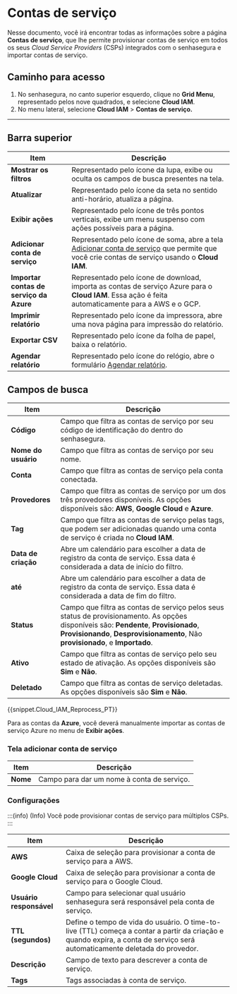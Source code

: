 # Contas de serviço

Nesse documento, você irá encontrar todas as informações sobre a página **Contas de serviço**, que lhe permite provisionar contas de serviço em todos os seus *Cloud Service Providers* (CSPs) integrados com o senhasegura e importar contas de serviço.

## Caminho para acesso

1. No senhasegura, no canto superior esquerdo, clique no **Grid Menu**, representado pelos nove quadrados, e selecione **Cloud IAM**.
2. No menu lateral, selecione **Cloud IAM** > **Contas de serviço.**

---

## Barra superior

| **Item** | **Descrição** |
| --- | --- |
| **Mostrar os filtros** | Representado pelo ícone da lupa, exibe ou oculta os campos de busca presentes na tela. |
| **Atualizar** | Representado pelo ícone da seta no sentido anti-horário, atualiza a página. |
| **Exibir ações** | Representado pelo ícone de três pontos verticais, exibe um menu suspenso com ações possíveis para a página. |
| **Adicionar conta de serviço** | Representado pelo ícone de soma, abre a tela [Adicionar conta de serviço](#tela-adicionar-conta-de-serviço) que permite que você crie contas de serviço usando o **Cloud IAM**. |
| **Importar contas de serviço da Azure** | Representado pelo ícone de download, importa as contas de serviço Azure para o **Cloud IAM**. Essa ação é feita automaticamente para a AWS e o GCP. |
| **Imprimir relatório** | Representado pelo ícone da impressora, abre uma nova página para impressão do relatório. |
| **Exportar CSV** | Representado pelo ícone da folha de papel, baixa o relatório. |
| **Agendar relatório** | Representado pelo ícone do relógio, abre o formulário [Agendar relatório](https://docs.senhasegura.io/docs/pt/general-information-how-to-issue-download-and-schedule-device-reports). |

## Campos de busca

| **Item** | **Descrição** |
| --- | --- |
| **Código** | Campo que filtra as contas de serviço por seu código de identificação do dentro do senhasegura. |
| **Nome do usuário** | Campo que filtra as contas de serviço por seu nome. |
| **Conta** | Campo que filtra as contas de serviço pela conta conectada. |
| **Provedores** | Campo que filtra as contas de serviço por um dos três provedores disponíveis. As opções disponíveis são: **AWS**, **Google Cloud** e **Azure**. |
| **Tag** | Campo que filtra as contas de serviço pelas tags, que podem ser adicionadas quando uma conta de serviço é criada no **Cloud IAM**. |
| **Data de criação** | Abre um calendário para escolher a data de registro da conta de serviço. Essa data é considerada a data de início do filtro. |
| **até** | Abre um calendário para escolher a data de registro da conta de serviço. Essa data é considerada a data de fim do filtro. |
| **Status** | Campo que filtra as contas de serviço pelos seus status de provisionamento. As opções disponíveis são: **Pendente**, **Provisionado**, **Provisionando**, **Desprovisionamento**, Não **provisionado**, e **Importado**. |
| **Ativo** | Campo que filtra as contas de serviço pelo seu estado de ativação. As opções disponíveis são **Sim** e **Não**. |
| **Deletado** | Campo que filtra as contas de serviço deletadas. As opções disponíveis são **Sim** e **Não**. |

{{snippet.Cloud_IAM_Reprocess_PT}}

Para as contas da **Azure**, você deverá manualmente importar as contas de serviço Azure no menu de **Exibir ações**.

### Tela adicionar conta de serviço

| **Item** | **Descrição** |
| --- | --- |
| **Nome** | Campo para dar um nome à conta de serviço. |

### Configurações

:::(info) (Info)
Você pode provisionar contas de serviço para múltiplos CSPs.
:::

| **Item** | **Descrição** |
| --- | --- |
| **AWS** | Caixa de seleção para provisionar a conta de serviço para a AWS. |
| **Google Cloud** | Caixa de seleção para provisionar a conta de serviço para o Google Cloud. |
| **Usuário responsável** | Campo para selecionar qual usuário senhasegura será responsável pela conta de serviço. |
| **TTL (segundos)** | Define o tempo de vida do usuário. O time-to-live (TTL) começa a contar a partir da criação e quando expira, a conta de serviço será automaticamente deletada do provedor. |
| **Descrição** | Campo de texto para descrever a conta de serviço. |
| **Tags** | Tags associadas à conta de serviço. |